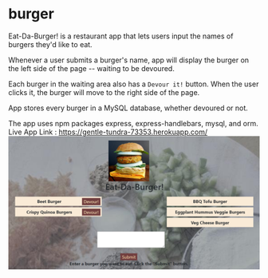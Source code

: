 # burger
Eat-Da-Burger! is a restaurant app that lets users input the names of burgers they'd like to eat.

Whenever a user submits a burger's name, app will display the burger on the left side of the page -- waiting to be devoured.

Each burger in the waiting area also has a `Devour it!` button. When the user clicks it, the burger will move to the right side of the page.

App stores every burger in a MySQL database, whether devoured or not.

The app uses npm packages express, express-handlebars, mysql, and orm.
Live App Link : https://gentle-tundra-73353.herokuapp.com/
![image](public/assets/img/screenshot.png)
